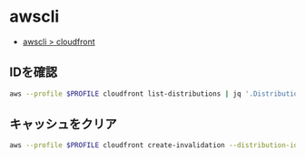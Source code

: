# awscli

- [awscli > cloudfront](https://docs.aws.amazon.com/cli/latest/reference/cloudfront/index.html#cli-aws-cloudfront)


## IDを確認

~~~bash
aws --profile $PROFILE cloudfront list-distributions | jq '.DistributionList.Items[]|select(.Enabled)|[.Id, .Aliases.Items[]]'
~~~

## キャッシュをクリア

~~~bash
aws --profile $PROFILE cloudfront create-invalidation --distribution-id=$ID --paths "$PREFIX*"
~~~
